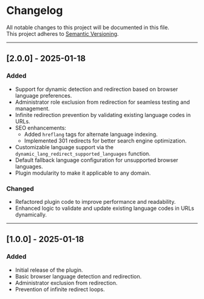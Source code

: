 # Changelog

All notable changes to this project will be documented in this file.  
This project adheres to [Semantic Versioning](https://semver.org/).

---

## [2.0.0] - 2025-01-18

### Added
- Support for dynamic detection and redirection based on browser language preferences.
- Administrator role exclusion from redirection for seamless testing and management.
- Infinite redirection prevention by validating existing language codes in URLs.
- SEO enhancements:
  - Added `hreflang` tags for alternate language indexing.
  - Implemented 301 redirects for better search engine optimization.
- Customizable language support via the `dynamic_lang_redirect_supported_languages` function.
- Default fallback language configuration for unsupported browser languages.
- Plugin modularity to make it applicable to any domain.

### Changed
- Refactored plugin code to improve performance and readability.
- Enhanced logic to validate and update existing language codes in URLs dynamically.

---

## [1.0.0] - 2025-01-18

### Added
- Initial release of the plugin.
- Basic browser language detection and redirection.
- Administrator exclusion from redirection.
- Prevention of infinite redirect loops.
